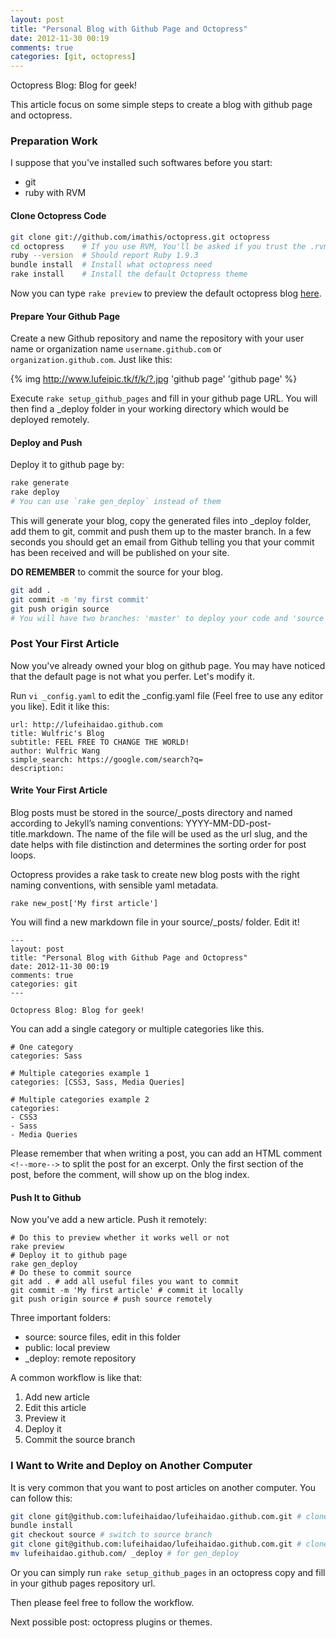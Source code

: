 ```yaml
---
layout: post
title: "Personal Blog with Github Page and Octopress"
date: 2012-11-30 00:19
comments: true
categories: [git, octopress] 
---
```


Octopress Blog: Blog for geek!

This article focus on some simple steps to create a blog with github page and octopress.
<!-- more -->

### Preparation Work



I suppose that you've installed such softwares before you start:

* git
* ruby with RVM

#### Clone Octopress Code

``` bash
git clone git://github.com/imathis/octopress.git octopress
cd octopress    # If you use RVM, You'll be asked if you trust the .rvmrc file (say yes).
ruby --version  # Should report Ruby 1.9.3
bundle install  # Install what octopress need
rake install    # Install the default Octopress theme
```

Now you can type `rake preview` to preview the default octopress blog [here](localhost:4000).

#### Prepare Your Github Page

Create a new Github repository and name the repository with your user name or organization name `username.github.com` or `organization.github.com`. Just like this:   

{% img http://www.lufeipic.tk/f/k/?.jpg 'github page' 'github page' %}

Execute `rake setup_github_pages` and fill in your github page URL. You will then find a _deploy folder in your working directory which would be deployed remotely.

#### Deploy and Push

Deploy it to github page by:

```bash
rake generate
rake deploy
# You can use `rake gen_deploy` instead of them
```

This will generate your blog, copy the generated files into _deploy folder, add them to git, commit and push them up to the master branch. In a few seconds you should get an email from Github telling you that your commit has been received and will be published on your site.

**DO REMEMBER** to commit the source for your blog. 

```bash
git add .
git commit -m 'my first commit'
git push origin source
# You will have two branches: 'master' to deploy your code and 'source' to write and change your blog.
```

  
 
### Post Your First Article



Now you've already owned your blog on github page. You may have noticed that the default page is not what you perfer. Let's modify it.

Run `vi _config.yaml` to edit the _config.yaml file (Feel free to use any editor you like). Edit it like this:  
```
url: http://lufeihaidao.github.com
title: Wulfric's Blog
subtitle: FEEL FREE TO CHANGE THE WORLD!
author: Wulfric Wang
simple_search: https://google.com/search?q=
description:
```

#### Write Your First Article

Blog posts must be stored in the source/_posts directory and named according to Jekyll’s naming conventions: YYYY-MM-DD-post-title.markdown. The name of the file will be used as the url slug, and the date helps with file distinction and determines the sorting order for post loops.

Octopress provides a rake task to create new blog posts with the right naming conventions, with sensible yaml metadata.

```
rake new_post['My first article']
```

You will find a new markdown file in your source/_posts/ folder. Edit it!

```
---
layout: post
title: "Personal Blog with Github Page and Octopress"
date: 2012-11-30 00:19
comments: true
categories: git 
---

Octopress Blog: Blog for geek!
```

You can add a single category or multiple categories like this.

```
# One category
categories: Sass

# Multiple categories example 1
categories: [CSS3, Sass, Media Queries]

# Multiple categories example 2
categories:
- CSS3
- Sass
- Media Queries
```

Please remember that when writing a post, you can add an HTML comment `<!--more-->` to split the post for an excerpt. Only the first section of the post, before the comment, will show up on the blog index.

#### Push It to Github

Now you've add a new article. Push it remotely:

```
# Do this to preview whether it works well or not
rake preview
# Deploy it to github page
rake gen_deploy
# Do these to commit source
git add . # add all useful files you want to commit
git commit -m 'My first article' # commit it locally
git push origin source # push source remotely
```

Three important folders:

* source: source files, edit in this folder
* public: local preview
* _deploy: remote repository

A common workflow is like that:

1. Add new article
2. Edit this article
3. Preview it
4. Deploy it
5. Commit the source branch



### I Want to Write and Deploy on Another Computer



It is very common that you want to post articles on another computer. You can follow this:

``` bash
git clone git@github.com:lufeihaidao/lufeihaidao.github.com.git # clone your code
bundle install
git checkout source # switch to source branch
git clone git@github.com:lufeihaidao/lufeihaidao.github.com.git # clone your code
mv lufeihaidao.github.com/ _deploy # for gen_deploy
```

Or you can simply run `rake setup_github_pages` in an octopress copy and fill in your github pages repository url.

Then please feel free to follow the workflow.

Next possible post: octopress plugins or themes.




